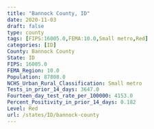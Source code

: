 ```yaml
---
title: "Bannock County, ID"
date: 2020-11-03
draft: false
type: county
tags: [FIPS:16005.0,FEMA:10.0,Small metro,Red]
categories: [ID]
County: Bannock County
State: ID
FIPS: 16005.0
FEMA_Region: 10.0
Population: 87808.0
NCHS_Urban_Rural_Classification: Small metro
Tests_in_prior_14_days: 3647.0
Fourteen_day_test_rate_per_100000: 4153.0
Percent_Positivity_in_prior_14_days: 0.182
Level: Red
url: /states/ID/bannock-county
---
```



